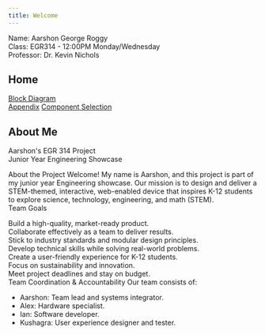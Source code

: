 ```yaml
---
title: Welcome
---
```


Name: Aarshon George Roggy  
Class: EGR314 - 12:00PM Monday/Wednesday  
Professor: Dr. Kevin Nichols

## Home

[Block Diagram](./block-diagram.md)  
[Appendix](./index.html)
[Component Selection](./component-selection.md)

## About Me

Aarshon's EGR 314 Project  
Junior Year Engineering Showcase  

About the Project
Welcome! My name is Aarshon, and this project is part of my junior year Engineering showcase. Our mission is to design and deliver a STEM-themed, interactive, web-enabled device that inspires K-12 students to explore science, technology, engineering, and math (STEM).  
Team Goals

Build a high-quality, market-ready product.  
Collaborate effectively as a team to deliver results.  
Stick to industry standards and modular design principles.  
Develop technical skills while solving real-world problems.  
Create a user-friendly experience for K-12 students.  
Focus on sustainability and innovation.  
Meet project deadlines and stay on budget.  
Team Coordination & Accountability
Our team consists of:  

- Aarshon: Team lead and systems integrator.
- Alex: Hardware specialist.
- Ian: Software developer.
- Kushagra: User experience designer and tester.
